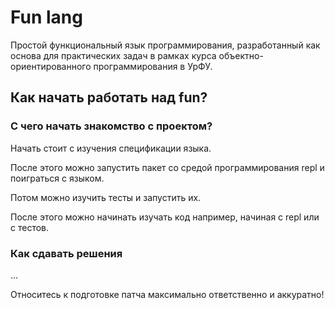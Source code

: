 # Fun lang

Простой функциональный язык программирования, разработанный как основа для практических задач в рамках курса объектно-ориентированного программирования в УрФУ.

## Как начать работать над fun?

### С чего начать знакомство с проектом?
Начать стоит с изучения спецификации языка.

После этого можно запустить пакет со средой программирования repl и поиграться с языком.

Потом можно изучить тесты и запустить их.

После этого можно начинать изучать код например, начиная с repl или с тестов.
### Как сдавать решения ###
...

Относитесь к подготовке патча максимально ответственно и аккуратно!
